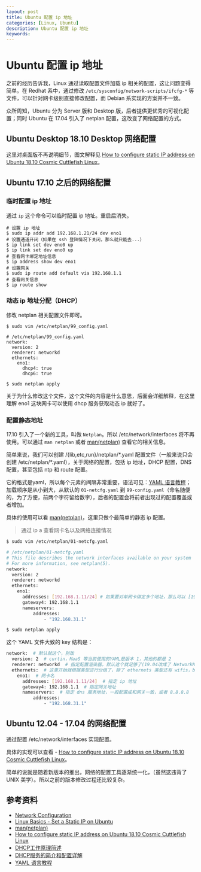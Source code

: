 ```yaml
---
layout: post
title: Ubuntu 配置 ip 地址
categories: [Linux, Ubuntu]
description: Ubuntu 配置 ip 地址
keywords: 
---
```


# Ubuntu 配置 ip 地址

之前的经历告诉我，Linux 通过读取配置文件加载 ip 相关的配置，这让问题变得简单。在 Redhat 系中，通过修改 `/etc/sysconfig/network-scripts/ifcfg-*` 等文件，可以针对网卡级别直接修改配置，而 Debian 系实现的方案并不一致。

众所周知，Ubuntu 分为 Server 版和 Desktop 版，后者提供更优秀的可视化配置；同时 Ubuntu 在 17.04 引入了 netplan 配置，这改变了网络配置的方式。

## Ubuntu Desktop 18.10 Desktop 网络配置

这里对桌面版不再说明细节，图文解释见 [How to configure static IP address on Ubuntu 18.10 Cosmic Cuttlefish Linux](https://linuxconfig.org/how-to-configure-static-ip-address-on-ubuntu-18-10-cosmic-cuttlefish-linux)。

## Ubuntu 17.10 之后的网络配置

### 临时配置 ip 地址

通过 `ip` 这个命令可以临时配置 ip 地址。重启后消失。

```shell
# 设置 ip 地址
$ sudo ip addr add 192.168.1.21/24 dev eno1
# 设置通道开闭（如果在 ssh 登陆情况下关闭，那么就只能去...）
$ ip link set dev eno0 up
$ ip link set dev eno0 up
# 查看网卡绑定地址信息
$ ip address show dev eno1
# 设置网关
$ sudo ip route add default via 192.168.1.1
# 查看网关信息
$ ip route show
```

### 动态 ip 地址分配（DHCP）

修改 netplan 相关配置文件即可。

```shell
$ sudo vim /etc/netplan/99_config.yaml
```

```shell
# /etc/netplan/99_config.yaml
network:
  version: 2
  renderer: networkd
  ethernets:
    eno1:
      dhcp4: true
      dhcp6: true
```

```shell
$ sudo netplan apply
```

关于为什么修改这个文件，这个文件的内容是什么意思，后面会详细解释，在这里理解 eno1 这块网卡可以使用 dhcp 服务获取动态 ip 就好了。

### 配置静态地址

17.10 引入了一个新的工具，叫做 `Netplan`。所以 /etc/network/interfaces 将不再使用。可以通过 `man netplan` 或者 [man(netplan)](http://manpages.ubuntu.com/manpages/eoan/en/man5/netplan.5.html) 查看它的相关信息。

简单来说，我们可以创建 /{lib,etc,run}/netplan/\*.yaml 配置文件（一般来说只会创建 /etc/netplan/\*.yaml），关于网络的配置，包括 ip 地址，DHCP 配置，DNS 配置，甚至包括 ntp 和 route 配置。

它的格式是yaml，所以每个元素的间隔非常重要，语法可见：[YAML 语言教程](https://www.ruanyifeng.com/blog/2016/07/yaml.html)；加载顺序是从小到大，从默认的 `01-netcfg.yaml` 到 `99-config.yaml`（命名随便的，为了方便，前两个字符留给数字），后者的配置会将前者出现过的配置覆盖或者增加。

具体的使用可以看 [man(netplan)](http://manpages.ubuntu.com/manpages/eoan/en/man5/netplan.5.html)，这里只做个最简单的静态 ip 配置。

> 通过 ip a 查看网卡名以及网络连接情况

```sh
$ sudo vim /etc/netplan/01-netcfg.yaml
```

```sh
# /etc/netplan/01-netcfg.yaml
# This file describes the network interfaces available on your system
# For more information, see netplan(5).
network:
  version: 2
  renderer: networkd
  ethernets:
    eno1:
      addresses: [192.168.1.11/24] # 如果要对单网卡绑定多个地址，那么可以 [192.168.1.11/24, 192.168.1.12/24]
      gateway4: 192.168.1.1
      nameservers:
          addresses:
              - "192.168.31.1"
```

```sh
$ sudo netplan apply
```

这个 YAML 文件大致的 key 结构是：

```sh
network:  # 默认就这个，别改
  version: 2  # curtin，MaaS 等当前使用的YAML是版本 1，其他的都是 2
  renderer: networkd  # 指定配置渲染器，默认这个就足够了(19.04改成了 NetworkManager)
  ethernets:  # 这里开始就根据类型进行分组了，除了 ethernets 类型还有 wifis，bridges
    eno1:  # 网卡名
      addresses: [192.168.1.11/24]  # 指定 ip 地址
      gateway4: 192.168.1.1  # 指定网关地址
      nameservers:  # 指定 dns 服务地址，一般配置成和网关一致，或者 8.8.8.8
          addresses:
              - "192.168.31.1"
```

## Ubuntu 12.04 - 17.04 的网络配置

通过配置 /etc/network/interfaces 实现配置。

具体的实现可以查看 - [How to configure static IP address on Ubuntu 18.10 Cosmic Cuttlefish Linux](https://linuxconfig.org/how-to-configure-static-ip-address-on-ubuntu-18-10-cosmic-cuttlefish-linux)。

简单的说就是随着新版本的推出，网络的配置工具逐渐统一化，（虽然这违背了 UNIX 美学）。所以之前的版本修改过程还比较复杂。

## 参考资料

- [Network Configuration](https://help.ubuntu.com/lts/serverguide/network-configuration.html)
- [Linux Basics - Set a Static IP on Ubuntu](https://www.howtoforge.com/linux-basics-set-a-static-ip-on-ubuntu)
- [man(netplan)](http://manpages.ubuntu.com/manpages/eoan/en/man5/netplan.5.html)
- [How to configure static IP address on Ubuntu 18.10 Cosmic Cuttlefish Linux](https://linuxconfig.org/how-to-configure-static-ip-address-on-ubuntu-18-10-cosmic-cuttlefish-linux)
- [DHCP工作原理简述](https://www.jianshu.com/p/a6ae9a9c4a37)
- [DHCP服务的简介和配置详解](https://blog.51cto.com/longlei/2063336)
- [YAML 语言教程](https://www.ruanyifeng.com/blog/2016/07/yaml.html)

